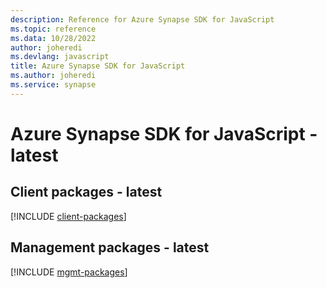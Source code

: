 ```yaml
---
description: Reference for Azure Synapse SDK for JavaScript
ms.topic: reference
ms.data: 10/28/2022
author: joheredi
ms.devlang: javascript
title: Azure Synapse SDK for JavaScript
ms.author: joheredi
ms.service: synapse
---
```

# Azure Synapse SDK for JavaScript - latest

## Client packages - latest
[!INCLUDE [client-packages](synapse-client-index.md)]
## Management packages - latest
[!INCLUDE [mgmt-packages](synapse-mgmt-index.md)]